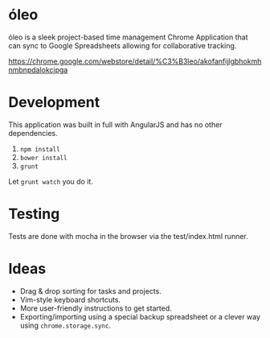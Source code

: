 óleo
====

óleo is a sleek project-based time management Chrome Application that can sync to Google Spreadsheets allowing for collaborative tracking.

https://chrome.google.com/webstore/detail/%C3%B3leo/akofanfijlgbhokmhnmbnpdalokcjpga

# Development

This application was built in full with AngularJS and has no other dependencies.

1. `npm install`
2. `bower install`
3. `grunt`

Let `grunt watch` you do it.

# Testing

Tests are done with mocha in the browser via the test/index.html runner.

# Ideas

* Drag & drop sorting for tasks and projects.
* Vim-style keyboard shortcuts.
* More user-friendly instructions to get started.
* Exporting/importing using a special backup spreadsheet or a clever way using `chrome.storage.sync`.
